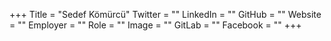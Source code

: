 +++
Title = "Sedef Kömürcü"
Twitter = ""
LinkedIn = ""
GitHub = ""
Website = ""
Employer = ""
Role = ""
Image = ""
GitLab = ""
Facebook = ""
+++
